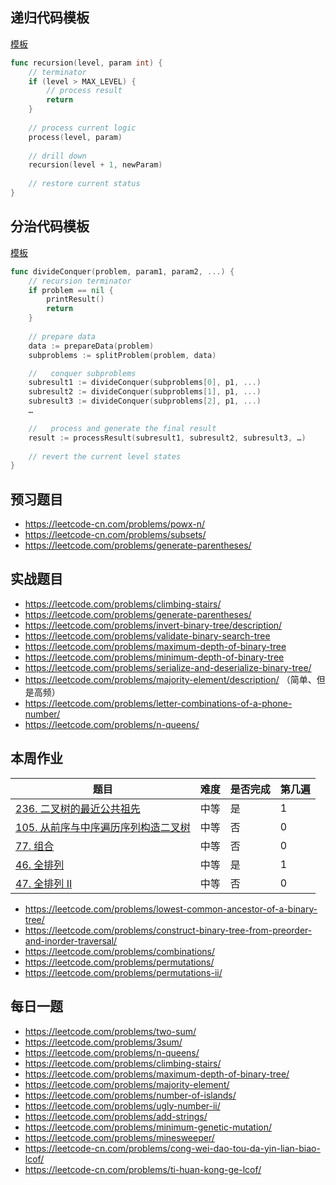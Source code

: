 ## 递归代码模板
[模板](https://shimo.im/docs/DjqqGCT3xqDYwPyY/read)

```go
func recursion(level, param int) { 
    // terminator 
    if (level > MAX_LEVEL) { 
        // process result 
        return
    }
 
    // process current logic 
    process(level, param)
 
    // drill down 
    recursion(level + 1, newParam)
 
    // restore current status
}
```

## 分治代码模板
[模板](https://shimo.im/docs/3xvghYh3JJPKwdvt/read)

```go
func divideConquer(problem, param1, param2, ...) {
    // recursion terminator
    if problem == nil {
        printResult()
        return
    }
    
    // prepare data 
    data := prepareData(problem) 
    subproblems := splitProblem(problem, data)

    //   conquer subproblems 
    subresult1 := divideConquer(subproblems[0], p1, ...) 
    subresult2 := divideConquer(subproblems[1], p1, ...) 
    subresult3 := divideConquer(subproblems[2], p1, ...) 
    …

    //   process and generate the final result 
    result := processResult(subresult1, subresult2, subresult3, …)
       	
    // revert the current level states
}
```

## 预习题目
- https://leetcode-cn.com/problems/powx-n/
- https://leetcode-cn.com/problems/subsets/
- https://leetcode.com/problems/generate-parentheses/

## 实战题目
- https://leetcode.com/problems/climbing-stairs/
- https://leetcode.com/problems/generate-parentheses/
- https://leetcode.com/problems/invert-binary-tree/description/
- https://leetcode.com/problems/validate-binary-search-tree
- https://leetcode.com/problems/maximum-depth-of-binary-tree
- https://leetcode.com/problems/minimum-depth-of-binary-tree
- https://leetcode.com/problems/serialize-and-deserialize-binary-tree/
- https://leetcode.com/problems/majority-element/description/ （简单、但是高频）
- https://leetcode.com/problems/letter-combinations-of-a-phone-number/
- https://leetcode.com/problems/n-queens/

## 本周作业
题目|难度|是否完成|第几遍
----|----|----|----
[236. 二叉树的最近公共祖先](https://leetcode.com/problems/lowest-common-ancestor-of-a-binary-tree/)|中等|是|1
[105. 从前序与中序遍历序列构造二叉树](https://leetcode.com/problems/construct-binary-tree-from-preorder-and-inorder-traversal/)|中等|否|0
[77. 组合](https://leetcode.com/problems/combinations/)|中等|否|0
[46. 全排列](https://leetcode.com/problems/permutations/)|中等|是|1
[47. 全排列 II](https://leetcode.com/problems/permutations-ii/)|中等|否|0

- https://leetcode.com/problems/lowest-common-ancestor-of-a-binary-tree/
- https://leetcode.com/problems/construct-binary-tree-from-preorder-and-inorder-traversal/
- https://leetcode.com/problems/combinations/
- https://leetcode.com/problems/permutations/
- https://leetcode.com/problems/permutations-ii/

## 每日一题
- https://leetcode.com/problems/two-sum/
- https://leetcode.com/problems/3sum/
- https://leetcode.com/problems/n-queens/
- https://leetcode.com/problems/climbing-stairs/
- https://leetcode.com/problems/maximum-depth-of-binary-tree/
- https://leetcode.com/problems/majority-element/
- https://leetcode.com/problems/number-of-islands/
- https://leetcode.com/problems/ugly-number-ii/
- https://leetcode.com/problems/add-strings/
- https://leetcode.com/problems/minimum-genetic-mutation/
- https://leetcode.com/problems/minesweeper/
- https://leetcode-cn.com/problems/cong-wei-dao-tou-da-yin-lian-biao-lcof/
- https://leetcode-cn.com/problems/ti-huan-kong-ge-lcof/

